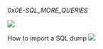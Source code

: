*0x0E-SQL_MORE_QUERIES*

<img src ="https://s3.amazonaws.com/intranet-projects-files/holbertonschool-higher-level_programming+/274/66988091.jpg">

How to import a SQL dump
<img src ="https://s3.amazonaws.com/alx-intranet.hbtn.io/uploads/medias/2020/3/bc2575fee3303b731031.png?X-Amz-Algorithm=AWS4-HMAC-SHA256&X-Amz-Credential=AKIARDDGGGOUSBVO6H7D%2F20240214%2Fus-east-1%2Fs3%2Faws4_request&X-Amz-Date=20240214T230722Z&X-Amz-Expires=86400&X-Amz-SignedHeaders=host&X-Amz-Signature=342979fa2b8eb9ffc487a4bdbe2e6c389ea517d7d73cff38d2d6e7ed10061f75">
